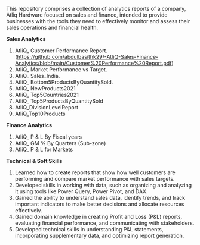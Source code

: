 This repository comprises a collection of analytics reports of a company, Atliq Hardware focused on sales and finance, intended to provide businesses with the tools they need to effectively monitor and assess their sales operations and financial health.

**Sales Analytics**
1. AtliQ_ Customer Performance Report. (https://github.com/abdulbasithk29/-AtliQ-Sales-Finance-Analytics/blob/main/Customer%20Performance%20Report.pdf)
2. AtliQ_ Market Performance vs Target.
3. AtliQ_ Sales_India.
4. AtliQ_ Bottom5ProductsByQuantitySold.
5. AtliQ_ NewProducts2021
6. AtliQ_ Top5Countries2021
7. AtliQ_ Top5ProductsByQuantitySold
8. AtliQ_DivisionLevelReport
9. AtliQ_Top10Products

**Finance Analytics**
1. AtliQ_ P & L By Fiscal years
2. AtliQ_ GM % By Quarters (Sub-zone)
3. AtliQ_ P & L for Markets

**Technical & Soft Skills**
1. Learned how to create reports that show how well customers are performing and compare market performance with sales targets.
2. Developed skills in working with data, such as organizing and analyzing it using tools like Power Query, Power Pivot, and DAX.
3. Gained the ability to understand sales data, identify trends, and track important indicators to make better decisions and allocate resources effectively.
4. Gained domain knowledge in creating Profit and Loss (P&L) reports, evaluating financial performance, and communicating with stakeholders.
5. Developed technical skills in understanding P&L statements, incorporating supplementary data, and optimizing report generation.

